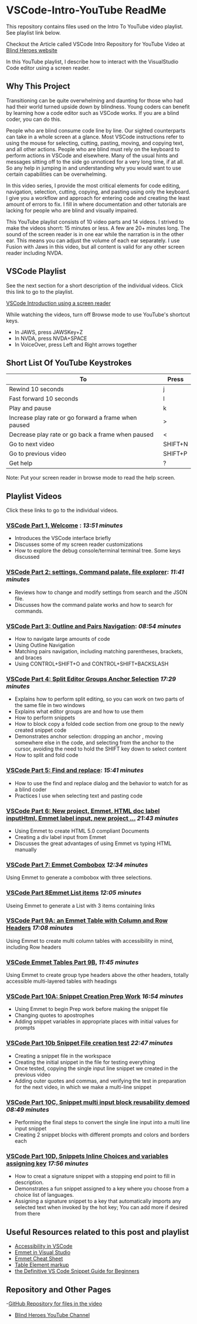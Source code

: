 # VSCode-Intro-YouTube ReadMe

This repository contains files used on the Intro To YouTube video playlist. See playlist link below.

Checkout the Article called VSCode Intro Repository for YouTube Video at [Blind Heroes website](https://blindheroes.org/general/vscode-intro/)

In this YouTube playlist, I describe how to interact with the VisualStudio Code editor using a screen reader. 

## Why This Project

Transitioning can be quite overwhelming and daunting for those who had had their world turned upside down by blindness. Young coders can benefit by learning how a code editor such as VSCode works. If you are a blind coder, you can do this.

People who are blind consume code line by line. Our sighted counterparts can take in a whole screen at a glance. Most VSCode instructions refer to using the mouse for selecting, cutting, pasting, moving, and copying text, and all other actions. People who are blind must rely on the keyboard to perform actions in VSCode and elsewhere. Many of the usual hints and messages sitting off to the side go unnoticed for a very long time, if at all. So any help in jumping in and understanding why you would want to use certain capabilities can be overwhelming.

In this video series, I provide the most critical elements for code editing, navigation, selection, cutting, copying, and pasting using only the keyboard. I give you a workflow and approach for entering code and creating the least amount of errors to fix. I fill in where documentation and other tutorials are lacking for people who are blind and visually impaired.

This YouTube playlist consists of 10 video parts and 14 videos. I strived to make the videos shorrt: 15 minutes or less. A few are 20+ minutes long. The sound of the screen reader is in one ear while the narration is in the other ear. This means you can adjust the volume of each ear separately. I use Fusion with Jaws in this video, but all content is valid for any other screen reader including NVDA.

## VSCode Playlist

See the next section for a short description of the individual videos. Click this link to go to the playlist.

[VSCode Introduction using a screen reader](https://youtube.com/playlist?list=PL8M4jaHx-cNhsqVpBztPNqgf2OHQZ57AJ)

While watching the videos, turn off Browse mode to use YouTube's shortcut keys.

- In JAWS, press JAWSKey+Z
- In NVDA, press NVDA+SPACE
- In VoiceOver, press Left and Right arrows together

## Short List Of YouTube Keystrokes

To | Press 
--- | ---
Rewind 10 seconds | j
Fast forward 10 seconds | l
Play and pause | k
Increase play rate or go forward a frame when paused | >
Decrease play rate or go back a frame when paused | <
Go to next video | SHIFT+N
Go to previous video | SHIFT+P
Get help | ?

Note: Put your screen reader in browse mode to read the help screen.

## Playlist Videos

Click these links to go to the individual videos.

### [VSCode Part 1, Welcome](https://youtu.be/6ZteovqUYfw) : *13:51 minutes*

- Introduces the VSCode interface briefly
- Discusses some of my screen reader customizations
- How to explore the debug console/terminal terminal tree. Some keys discussed

### [VSCode Part 2: settings, Command palate, file explorer](https://youtu.be/kU0fv01SNzg): *11:41 minutes*

- Reviews how to change and modify settings from search and the JSON file.
- Discusses how the command palate works and how to search for commands.

### [VSCode Part 3: Outline and Pairs Navigation](https://youtu.be/4xYAFzUbk_k): *08:54 minutes*

- How to navigate large amounts of code
- Using Outline Navigation
- Matching pairs navigation, including matching parentheses, brackets, and braces
- Using CONTROL+SHIFT+O and CONTROL+SHIFT+BACKSLASH

### [VSCode Part 4: Split Editor Groups Anchor Selection](https://youtu.be/vlnMT2LBu2s) *17:29 minutes*

- Explains how to perform split editing, so you can work on two parts of the same file in two windows
- Explains what editor groups are and how to use them
- How to perform snippets
- How to block copy a folded code section from one group to the newly created snippet code
- Demonstrates anchor selection: dropping an anchor , moving somewhere else in the code, and selecting from the anchor to the cursor, avoiding the need to hold the SHIFT key down to select content
- How to split and fold code

### [VSCode Part 5: Find and replace](https://youtu.be/4FYUPZEEGiw): *15:41 minutes*

- How to use the find and replace dialog and the behavior to watch for as a blind coder
- Practices I use when selecting text and pasting code

### [VSCode Part 6: New project, Emmet, HTML doc label inputHtml, Emmet label input, new project ...](https://youtu.be/9vegSgu7Izc) *21:43 minutes*

- Using Emmet to create HTML 5.0 compliant Documents
- Creating a div label input from Emmet
- Discusses the great advantages of using Emmet vs typing HTML manually

### [VSCode Part 7: Emmet Combobox](https://youtu.be/CPQ0EzgLrzM) *12:34 minutes*

Using Emmet to generate a combobox with three selections.

### [VSCode Part 8Emmet List items](https://youtu.be/2ENYC0MH3hM) *12:05 minutes*

Useing Emmet to generate a List with 3 items containing links

### [VSCode Part 9A: an Emmet Table with Column and Row Headers](https://youtu.be/tYLKmtQboLU) *17:08 minutes*

Using Emmet to create multi column tables with accessibility in mind, including Row headers

### [VSCode Emmet Tables Part 9B](https://youtu.be/srE0_Ir3LQw), *11:45 minutes*

Using Emmet to create group type headers above the other headers, totally accessible multi-layered tables with headings

### [VSCode Part 10A: Snippet Creation Prep Work](https://youtu.be/i2R2xn66w1U) *16:54 minutes*

- Using Emmet to begin Prep work before making the snippet file
- Changing quotes to apostrophes
- Adding snippet variables in appropriate places with initial values for prompts

### [VSCode Part 10b Snippet File creation test](https://youtu.be/tC07LqH1DhA) *22:47 minutes*

- Creating a snippet file in the workspace
- Creating the initial snippet in the file for testing everything
- Once tested, copying the single input line snippet we created in the previous video
- Adding outer quotes and commas, and verifying the test in preparation for the next video, in which we make a multi-line snippet

### [VSCode Part 10C, Snippet multi input block reusability demoed](https://youtu.be/LicKmWDxPYY) *08:49 minutes*

- Performing the final steps to convert the single line input into a multi line input snippet
- Creating 2 snippet blocks with different prompts and colors and borders each

### [VSCode Part 10D, Snippets Inline Choices and variables assigning key](https://youtu.be/8WBlaDo5yiA) *17:56 minutes*

- How to creat a signature snippet with a stopping end point to fill in description.
- Demonstrates a fun snippet assigned to a key where you choose from a choice list of languages.
- Assigning a signature snippet to a key that automatically imports any selected text when invoked by the hot key; You can add more if desired from there

## Useful Resources related to this post and playlist

- [Accessibility in VSCode](https://code.visualstudio.com/docs/editor/accessibility)
- [Emmet in Visual Studio](https://code.visualstudio.com/docs/editor/emmet)
- [Emmet Cheat Sheet](https://docs.emmet.io/cheat-sheet/)
- [Table Element markup](https://developer.mozilla.org/en-US/docs/Web/HTML/Element/table)
- [the Definitive VS Code Snippet Guide for Beginners](https://www.freecodecamp.org/news/definitive-guide-to-snippets-visual-studio-code/)

## Repository and Other Pages
 
-[GitHub Repository for files in the video](https://github.com/lewislwood/VSCode-Intro-YouTube)

- [Blind Heroes YouTube Channel](https://www.youtube.com/channel/UCqFcEz-nT3NqHnq0H27oSdw)
